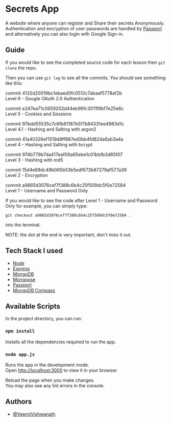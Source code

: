 # Secrets App

A website where anyone can register and Share their secrets Anonymously.
Authentication and encryption of user passwords are handled by [Passport](https://www.passportjs.org/) and alternatively you can also login with Google Sign-in.

## Guide

If you would like to see the completed source code for each lesson then `git clone` the repo.

Then you can use `git log` to see all the commits. You should see something like this:

commit 4132d20019bc1ebaed0fc0512c7abaaf5778af2b\
Level 6 - Google OAuth 2.0 Authentication

commit e247ea71c0659202d44eb96fc3011f9bf7e25e6c\
Level 5 - Cookies and Sessions

commit 97bdd55535c7c6fb61187b5f7b84331ee4983d1c\
Level 4.1 - Hashing and Salting with argon2

commit 41a40326ef1519d8ff887ed0bb4fd824a6ab3a4a\
Level 4 - Hashing and Salting with bcrypt

commit 974b779b7da417eaf06a65ebe1c01bbfb3d85f07\
Level 3 - Hashing with md5

commit 15d4e69dc49b065b53b5edf673b87279af577a39\
Level 2 - Encryption

commit a9865d3076cef7f388c6b4c25f509dc5f0e72584\
Level 1 - Username and Password Only

If you would like to see the code after Level 1 - Username and Password Only for example, you can simply type:

`git checkout a9865d3076cef7f388c6b4c25f509dc5f0e72584 .`

into the terminal.

NOTE: the dot at the end is very important, don't miss it out.

## Tech Stack I used

- [Node](https://nodejs.org/en/)
- [Express](https://ejs.co/)
- [MongoDB](https://www.mongodb.com/)
- [Mongoose](https://mongoosejs.com/)
- [Passport](https://www.passportjs.org/)
- [MongoDB Compass](https://www.mongodb.com/products/compass)

## Available Scripts

In the project directory, you can run:

### `npm install`

Installs all the dependencies required to run the app.

### `node app.js`

Runs the app in the development mode.\
Open [http://localhost:3000](http://localhost:3000) to view it in your browser.

Reload the page when you make changes.\
You may also see any lint errors in the console.

## Authors

- [@VeerniVishwanath](https://github.com/VeerniVishwanath)
